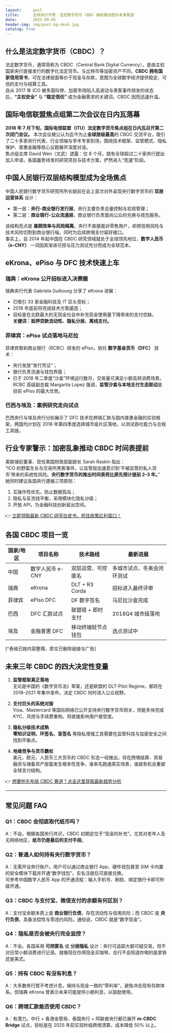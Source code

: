 ```yaml
---
layout:     post
title:      全球央行齐聚：法定数字货币 CBDC 最新路线图与未来展望
date:       2025-09-05
header-img: img/post-bg-desk.jpg
catalog: true
---
```


## 什么是法定数字货币（CBDC）？

法定数字货币，通常简称为 CBDC（Central Bank Digital Currency），是由主权国家央行直接发行的数字化法定货币。与比特币等加密资产不同，**CBDC 拥有国家信用背书**，可在法律层面等价于现金与存款，意图为全球数字经济提供稳定、可信的支付与结算工具。  
自从 2017 年 ICO 被多国叫停、加密市场陷入高波动与黑客事件频发的状态后，**“主权安全”** 与 **“稳定信任”** 成为金融需求的关键词，CBDC 因而迅速升温。

## 国际电信联盟焦点组第二次会议在日内瓦落幕

**2018 年 7 月下旬，国际电信联盟（ITU）法定数字货币焦点组在日内瓦召开第二次闭门会议。** 本次会议被公认为迄今为止**全球层级最高**的 CBDC 交流平台，吸引了二十多家央行代表、行业领袖与学术专家到场，围绕技术框架、监管模式、隐私保护、普惠金融等核心议题展开深度对话。  
焦点组主席 David Wen（文武）透露：仅 8 个月，就有全球超过二十家央行提出加入申请，各国蓄势待发的研究项目与技术方案，俨然进入“竞速”阶段。

## 中国人民银行双层结构模型成为全场焦点

中国人民银行数字货币研究所所长姚前在会上首次对外呈现央行数字货币的 **双层运营体系** 设计：  
- 第一层：**央行-商业银行发行层**，央行主要负责总量控制与宏观管理；  
- 第二层：**商业银行-公众流通层**，商业银行负责面向公众的兑换与钱包服务。  

该结构亮点是 **兼顾效率与风险隔离**。央行不直接面对零售用户，却把信用风险与技术风险切割到商业银行端，同时为后续跨境支付留好接口。  
事实上，自 2014 年起中国在 CBDC 研究领域就处于全球领先地位，**数字人民币（e-CNY）** 一词因其渐进可控与压力测试充分而成为全球范本。

## eKrona、ePiso 与 DFC 技术快速上车

### 瑞典：eKrona 公开招标进入决赛圈  
瑞典央行代表 Gabriela Guibourg 分享了 eKrona 进展：  
- 已吸引 33 家金融科技及 IT 巨头竞标；  
- 2018 年底前将完成技术方案遴选；  
- 目标是在北欧最大的无现金社会中补充现金使用量下降带来的支付空缺。  
**关键词：抵押贷款流动性、隐私分层、离线支付。**

### 菲律宾：ePiso 试点落地马尼拉  
菲律宾黎刹商业银行（RCBC）研发的 ePiso，依托 **数字基金货币（DFC）** 技术：  
- 央行发放“发行凭证”；  
- 银行负责流通与钱包界面；  
- 已于 2018 年二季度“沙盒”环境运行数月，交易量可满足小额高频消费场景。  
RCBC 高级副总裁 Margarita Lopez 强调，**监管沙盒与本地支付生态联动**是目前 ePiso 的最大优势。

### 巴西与埃及：案例研究走向试点  
巴西央行与埃及央行分别展示了 DFC 技术在跨境汇款与国内普惠金融的实验框架，两国均计划在 2018 年第四季度选择城市级片区落地，以测试吞吐能力与合规工具链。  

## 行业专家警示：加密乱象推动 CBDC 时间表提前

美联储前董事、现任美国财政部副部长 Sarah Raskin 指出：  
“ICO 的野蛮生长与交易所黑客事件，让监管层加速意识到‘不被监管的私人货币’带来的系统性风险。**央行数字货币的推出时间表将比原先预计提前 2–3 年。**”  
她同时建议各国央行遵循三项原则：  
1. 互操作性优先，防止数据孤岛；  
2. 隐私与反洗钱平衡，采用模块化隐私分级；  
3. 开放 API，为金融科技创新留出空间。  

👉 [立即领取最新 CBDC 研究白皮书，抓住政策红利窗口！](https://okxdog.com/)

## 各国 CBDC 项目一览

| 国家/地区 | 项目名称 | 技术路线 | 最新进展 |
|-----------|----------|----------|----------|
| 中国      | 数字人民币 e-CNY | 双层运营、可控匿名 | 多城市试点、冬奥会闭环测试 |
| 瑞典      | eKrona           | DLT + R3 Corda      | 招标进入最终评审 |
| 菲律宾    | ePiso DFC        | DF 数字签名         | 马尼拉沙盒完成 |
| 巴西      | DFC 汇款试点     | 联盟链 + 即时支付   | 2018Q4 城市级落地 |
| 埃及      | 金融普惠 DFC     | 移动终端轻节点钱包  | 选点测试中 |

[^表格已按内容整理，原文已删除链接与广告]

## 未来三年 CBDC 的四大决定性变量

1. **监管框架真正落地**  
   无论是中国的《数字货币法》草案，还是欧盟的 DLT-Pilot Regime，都将在 2019–2021 年集中发布，决定 CBDC 何时进入公众视野。

2. **支付巨头的系统对接**  
   Visa、Mastercard 等国际网络已公开支持央行数字货币网关，但能多快完成 KYC、风控与手续费重构，将直接影响用户接受度。

3. **隐私分级技术成熟**  
   **零知识证明、环签名、盲签名** 等隐私增强工具需要在监管科技与加密安全之间找到平衡点。

4. **地缘竞争与货币霸权**  
   美元、欧元、人民币三大货币的 CBDC 形态一经推出，将在跨境结算、贸易融资与储备资产层面发生根本性竞争，谁率先跑通真实场景，谁就有机会重塑全球支付结构。

👉 [想要抢先布局 CBDC 赛道？点击这里获取最新趋势分析](https://okxdog.com/)

---

## 常见问题 FAQ

### Q1：CBDC 会彻底取代纸币吗？  
A：不会。根据各国央行共识，CBDC 初期定位于“现金的补充”。尤其对老年人及无网络地区，**纸币仍是最后的支付手段**。

### Q2：普通人如何持有央行数字货币？  
A：无需开设央行账户。用户可以通过商业银行 App、硬件钱包甚至 SIM 卡内置的安全模块下载并开通“数字钱包”，实名注册后可直接兑换。  
可参考中国数字人民币 App 的开通流程：输入手机号、刷脸、绑定银行卡即可秒级开通。

### Q3：CBDC 与支付宝、微信支付的余额有何区别？  
A：支付宝余额本质上是 **商业银行负债**，存在流动性与信用风险；而 CBDC 是 **央行负债**，具备法偿性与零违约风险。通俗说，CBDC 就是“数字现金”。

### Q4：隐私是否会被央行完全监控？  
A：不会。各国采用 **可控匿名** 或 **分层隐私** 设计：央行可追踪大额可疑交易，但不对日常小额消费进行记录。就像现在你用现金买咖啡，总行不会知道你喝的是拿铁还是美式。

### Q5：持有 CBDC 有没有利息？  
A：大多数央行暂不考虑计息，保持与现金一致的“零利率”，避免冲击现有存款体系。但瑞典 eKrona 曾表示未来可能提供小额利息，以鼓励使用。

### Q6：跨境汇款能否使用 CBDC？  
A：有潜力。中行 + 香港金管局、泰国央行 + 阿联酋央行都已展开 **m-CBDC Bridge** 试点，目标是在 2025 年前实现秒级跨境清算，成本降低 50% 以上。